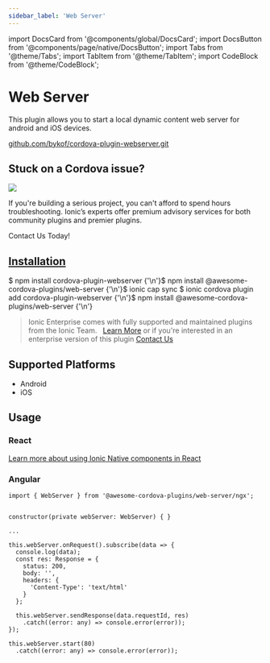 ```yaml
---
sidebar_label: 'Web Server'
---
```


import DocsCard from '@components/global/DocsCard';
import DocsButton from '@components/page/native/DocsButton';
import Tabs from '@theme/Tabs';
import TabItem from '@theme/TabItem';
import CodeBlock from '@theme/CodeBlock';

# Web Server

This plugin allows you to start a local dynamic content web server for android and iOS devices.

<p>
  <a href="https://github.com/bykof/cordova-plugin-webserver.git" target="_blank" rel="noopener" className="git-link">github.com/bykof/cordova-plugin-webserver.git</a>
</p>

<h2>Stuck on a Cordova issue?</h2>
<DocsCard
  className="cordova-ee-card"
  header="Don't waste precious time on plugin issues."
  href="https://ionicframework.com/sales?product_of_interest=Ionic%20Native"
>
  <div>
    <img src="/docs/icons/native-cordova-bot.png" class="cordova-ee-img" />
    <p>If you're building a serious project, you can't afford to spend hours troubleshooting. Ionic’s experts offer premium advisory services for both community plugins and premier plugins.</p>
    <DocsButton className="native-ee-detail">Contact Us Today!</DocsButton>
  </div>
</DocsCard>

<h2 id="installation">
  <a href="#installation">Installation</a>
</h2>
<Tabs
  groupId="runtime"
  defaultValue="Capacitor"
  values={[
    { value: 'Capacitor', label: 'Capacitor' },
    { value: 'Cordova', label: 'Cordova' },
    { value: 'Enterprise', label: 'Enterprise' },
  ]}
>
  <TabItem value="Capacitor">
    <CodeBlock className="language-shell">
      $ npm install cordova-plugin-webserver {'\n'}$ npm install @awesome-cordova-plugins/web-server {'\n'}$ ionic cap
      sync
    </CodeBlock>
  </TabItem>
  <TabItem value="Cordova">
    <CodeBlock className="language-shell">
      $ ionic cordova plugin add cordova-plugin-webserver {'\n'}$ npm install @awesome-cordova-plugins/web-server {'\n'}
    </CodeBlock>
  </TabItem>
  <TabItem value="Enterprise">
    <blockquote>
      Ionic Enterprise comes with fully supported and maintained plugins from the Ionic Team. &nbsp;
      <a className="btn" href="https://ionic.io/docs/premier-plugins">Learn More</a> or if you're interested in an enterprise version of this plugin <a className="btn" href="https://ionicframework.com/sales?product_of_interest=Ionic%20Enterprise%20Engine">Contact Us</a>
    </blockquote>
  </TabItem>
</Tabs>

## Supported Platforms

- Android
- iOS

## Usage

### React

[Learn more about using Ionic Native components in React](../native-community.md#react)

### Angular

```tsx
import { WebServer } from '@awesome-cordova-plugins/web-server/ngx';


constructor(private webServer: WebServer) { }

...

this.webServer.onRequest().subscribe(data => {
  console.log(data);
  const res: Response = {
    status: 200,
    body: '',
    headers: {
      'Content-Type': 'text/html'
    }
  };

  this.webServer.sendResponse(data.requestId, res)
    .catch((error: any) => console.error(error));
});

this.webServer.start(80)
  .catch((error: any) => console.error(error));

```
